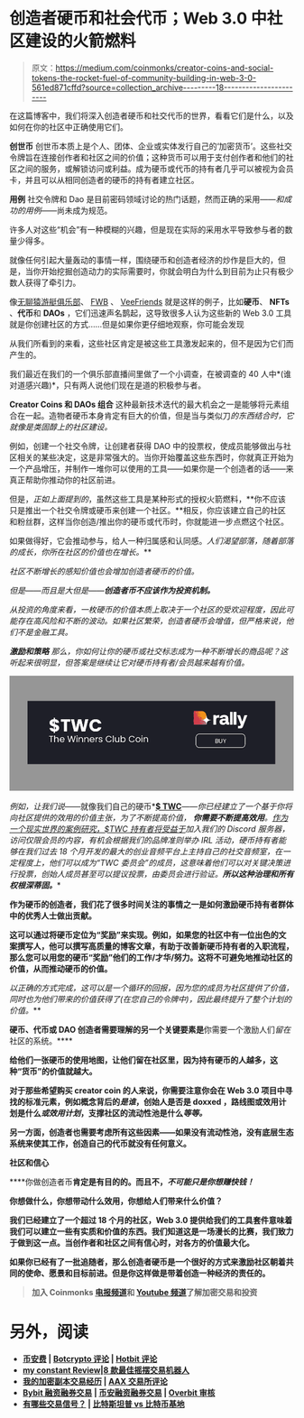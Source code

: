 # 创造者硬币和社会代币；Web 3.0 中社区建设的火箭燃料

> 原文：<https://medium.com/coinmonks/creator-coins-and-social-tokens-the-rocket-fuel-of-community-building-in-web-3-0-561ed871cffd?source=collection_archive---------18----------------------->

在这篇博客中，我们将深入创造者硬币和社交代币的世界，看看它们是什么，以及如何在你的社区中正确使用它们。

**创世币** 创世币本质上是个人、团体、企业或实体发行自己的‘加密货币’。这些社交令牌旨在连接创作者和社区之间的价值；这种货币可以用于支付创作者和他们的社区之间的服务，或解锁访问或利益。成为硬币或代币的持有者几乎可以被视为会员卡，并且可以从相同创造者的硬币的持有者建立社区。

**用例** 社交令牌和 Dao 是目前密码领域讨论的热门话题，然而正确的采用——*和成功的用例*——尚未成为规范。

许多人对这些“机会”有一种模糊的兴趣，但是现在实际的采用水平导致参与者的数量少得多。

就像任何引起大量轰动的事情一样，围绕硬币和创造者经济的炒作是巨大的，但是，当你开始挖掘创造动力的实际需要时，你就会明白为什么到目前为止只有极少数人获得了牵引力。

像[无聊猿游艇俱乐部](https://boredapeyachtclub.com/#/)、 [FWB](https://www.fwb.help/) 、 [VeeFriends](https://veefriends.com/) 就是这样的例子，比如**硬币**、 **NFTs** 、**代币**和 **DAOs** ，它们迅速声名鹊起，这导致很多人认为这些新的 Web 3.0 工具就是你创建社区的方式……但是如果你更仔细地观察，你可能会发现

从我们所看到的来看，这些社区肯定是被这些工具激发起来的，但不是因为它们而产生的。

我们最近在我们的一个俱乐部直播间里做了一个小调查，在被调查的 40 人中*(谁对道感兴趣)*，只有两人说他们现在是道的积极参与者。

**Creator Coins 和 DAOs 组合** 这种最新技术迭代的最大机会之一是能够将元素组合在一起。造物者硬币本身肯定有巨大的价值，但是当与类似刀*的东西结合时，它就像是类固醇上的社区建设。*

例如，创建一个社交令牌，让创建者获得 DAO 中的投票权，使成员能够做出与社区相关的某些决定，这是非常强大的。当你开始覆盖这些东西时，你就真正开始为一个产品增压，并制作一堆你可以使用的工具——如果你是一个创造者的话——来真正帮助你推动你的社区前进。

但是，*正如上面提到的*，虽然这些工具是某种形式的授权火箭燃料，**你不应该只是推出一个社交令牌或硬币来创建一个社区。**相反，你应该建立自己的社区和粉丝群，这样当你创造/推出你的硬币或代币时，你就能进一步点燃这个社区。

如果做得好，它会推动参与，给人一种归属感和认同感。**人们渴望部落，随着部落的成长*，你所在社区的价值也在增长。***

*社区不断增长的感知价值也会增加创造者硬币的价值。*

*但是——*而且是大但是*——**创造者币不应该作为投资机制。***

*从投资的角度来看，一枚硬币的价值本质上取决于一个社区的受欢迎程度，因此可能存在高风险和不断的波动。如果社区繁荣，创造者硬币会增值，但严格来说，他们不是金融工具。*

***激励和策略** 那么，你如何让你的硬币或社交标志成为一种不断增长的商品呢？这听起来很明显，但答案是继续让它对硬币持有者/会员越来越有价值。*

*![](img/7558823cd9a01131eac3f6af45bb8012.png)*

*例如，让我们说*——就像我们自己的硬币*[**$ TWC**](https://rally.io/creator/TWC/)*——你已经建立了一个基于你将向社区提供的效用的价值主张，*为了不断提高价值，* **你需要不断提高效用**。[作为一个现实世界的案例研究，$TWC 持有者将受益于](https://rally.io/creator/TWC/)加入我们的 Discord 服务器，访问仅限会员的内容，有机会根据我们的品牌准则举办 IRL 活动，硬币持有者能够在我们过去 18 个月开发的最大的创业音频平台上主持自己的社交音频室，在一定程度上，他们可以成为“TWC 委员会”的成员，这意味着他们可以对关键决策进行投票，创始人成员甚至可以提议投票，由委员会进行验证。**所以这种治理和所有权根深蒂固。****

**作为硬币的创造者，我们花了很多时间关注的事情之一是如何激励硬币持有者群体中的优秀人士做出贡献。**

**这可以通过将硬币定位为“奖励”来实现。例如，如果您的社区中有一位出色的文案撰写人，他可以撰写高质量的博客文章，有助于改善新硬币持有者的入职流程，那么您可以用您的硬币“奖励”他们的工作/才华/努力。**这将不可避免地推动社区的价值，从而推动硬币的价值。****

**以正确的方式完成，这可以是一个循环的回报，因为您的成员为社区提供了价值，同时也为他们带来的价值获得了*(在您自己的令牌中)*，因此*最终提升了整个计划的价值。***

**硬币、代币或 DAO 创造者需要理解的另一个关键要素是**你需要一个激励人们*留在*社区的系统。****

**给他们一张硬币的使用地图，让他们留在社区里，因为持有硬币的人越多，这种“货币”的价值就越大。**

**对于那些希望购买 creator coin 的人来说，你需要注意你会在 Web 3.0 项目中寻找的标准元素，例如概念背后的*是谁*，创始人是否是 doxxed ，路线图或效用计划是什么*或效用计划*，支撑社区的流动性池是什么*等等。***

**另一方面，创造者也需要考虑所有这些因素——如果没有流动性池，没有底层生态系统来使其工作，创造自己的代币就没有任何意义。**

****社区和信心****

****你做创造者币**肯定是有目的的。而且不，*不可能只是你想赚快钱！***

****你想做什么，你想带动什么效用，你想给人们带来什么价值？****

**我们已经建立了一个超过 18 个月的社区，Web 3.0 提供给我们的工具套件意味着我们可以建立一些有实质和价值的东西。我们知道这是一场漫长的比赛，我们致力于做到这一点。**当创作者和社区之间有信心时，对各方的价值最大化。****

**如果你已经有了一批追随者，那么创造者硬币是一个很好的方式来激励社区朝着共同的使命、愿景和目标前进。但是你这样做是带着创造一种经济的责任的。**

> **加入 Coinmonks [电报频道](https://t.me/coincodecap)和 [Youtube 频道](https://www.youtube.com/c/coinmonks/videos)了解加密交易和投资**

# **另外，阅读**

*   **[币安费](/coinmonks/binance-fees-8588ec17965) | [Botcrypto 评论](/coinmonks/botcrypto-review-2021-build-your-own-trading-bot-coincodecap-6b8332d736c7) | [Hotbit 评论](/coinmonks/hotbit-review-cd5bec41dafb)**
*   **[my constant Review](https://coincodecap.com/myconstant-review)|[8 款最佳摇摆交易机器人](https://coincodecap.com/best-swing-trading-bots)**
*   **[我的加密副本交易经历](/coinmonks/my-experience-with-crypto-copy-trading-d6feb2ce3ac5) | [AAX 交易所评论](/coinmonks/aax-exchange-review-2021-67c5ea09330c)**
*   **[Bybit 融资融券交易](/coinmonks/bybit-margin-trading-e5071676244e) | [币安融资融券交易](/coinmonks/binance-margin-trading-c9eb5e9d2116) | [Overbit 审核](/coinmonks/overbit-review-9446ed4f2188)**
*   **[有哪些交易信号？](https://coincodecap.com/trading-signal) | [比特斯坦普 vs 比特币基地](https://coincodecap.com/bitstamp-coinbase)**